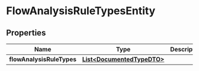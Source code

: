 # FlowAnalysisRuleTypesEntity

## Properties
Name | Type | Description | Notes
------------ | ------------- | ------------- | -------------
**flowAnalysisRuleTypes** | [**List&lt;DocumentedTypeDTO&gt;**](DocumentedTypeDTO.md) |  |  [optional]
